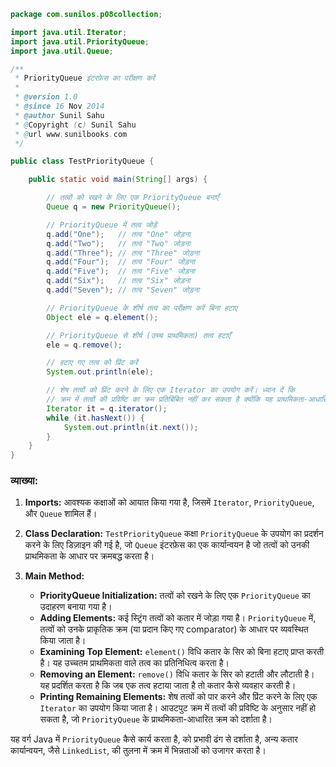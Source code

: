 ```java
package com.sunilos.p08collection;

import java.util.Iterator;
import java.util.PriorityQueue;
import java.util.Queue;

/**
 * PriorityQueue इंटरफ़ेस का परीक्षण करें
 * 
 * @version 1.0
 * @since 16 Nov 2014
 * @author Sunil Sahu
 * @Copyright (c) Sunil Sahu
 * @url www.sunilbooks.com
 */

public class TestPriorityQueue {

    public static void main(String[] args) {

        // तत्वों को रखने के लिए एक PriorityQueue बनाएँ
        Queue q = new PriorityQueue();

        // PriorityQueue में तत्व जोड़ें
        q.add("One");   // तत्व "One" जोड़ना
        q.add("Two");   // तत्व "Two" जोड़ना
        q.add("Three"); // तत्व "Three" जोड़ना
        q.add("Four");  // तत्व "Four" जोड़ना
        q.add("Five");  // तत्व "Five" जोड़ना
        q.add("Six");   // तत्व "Six" जोड़ना
        q.add("Seven"); // तत्व "Seven" जोड़ना

        // PriorityQueue के शीर्ष तत्व का परीक्षण करें बिना हटाए
        Object ele = q.element();

        // PriorityQueue से शीर्ष (उच्च प्राथमिकता) तत्व हटाएँ
        ele = q.remove();

        // हटाए गए तत्व को प्रिंट करें
        System.out.println(ele);

        // शेष तत्वों को प्रिंट करने के लिए एक Iterator का उपयोग करें। ध्यान दें कि
        // क्रम में तत्वों की प्रविष्टि का क्रम प्रतिबिंबित नहीं कर सकता है क्योंकि यह प्राथमिकता-आधारित क्रम है।
        Iterator it = q.iterator();
        while (it.hasNext()) {
            System.out.println(it.next());
        }
    }
}
```

### व्याख्या:

1. **Imports:** आवश्यक कक्षाओं को आयात किया गया है, जिसमें `Iterator`, `PriorityQueue`, और `Queue` शामिल हैं।

2. **Class Declaration:** `TestPriorityQueue` कक्षा `PriorityQueue` के उपयोग का प्रदर्शन करने के लिए डिज़ाइन की गई है, जो `Queue` इंटरफ़ेस का एक कार्यान्वयन है जो तत्वों को उनकी प्राथमिकता के आधार पर क्रमबद्ध करता है।

3. **Main Method:**
   - **PriorityQueue Initialization:** तत्वों को रखने के लिए एक `PriorityQueue` का उदाहरण बनाया गया है।
   - **Adding Elements:** कई स्ट्रिंग तत्वों को कतार में जोड़ा गया है। `PriorityQueue` में, तत्वों को उनके प्राकृतिक क्रम (या प्रदान किए गए comparator) के आधार पर व्यवस्थित किया जाता है।
   - **Examining Top Element:** `element()` विधि कतार के सिर को बिना हटाए प्राप्त करती है। यह उच्चतम प्राथमिकता वाले तत्व का प्रतिनिधित्व करता है।
   - **Removing an Element:** `remove()` विधि कतार के सिर को हटाती और लौटाती है। यह प्रदर्शित करता है कि जब एक तत्व हटाया जाता है तो कतार कैसे व्यवहार करती है।
   - **Printing Remaining Elements:** शेष तत्वों को पार करने और प्रिंट करने के लिए एक `Iterator` का उपयोग किया जाता है। आउटपुट क्रम में तत्वों की प्रविष्टि के अनुसार नहीं हो सकता है, जो `PriorityQueue` के प्राथमिकता-आधारित क्रम को दर्शाता है।

यह वर्ग Java में `PriorityQueue` कैसे कार्य करता है, को प्रभावी ढंग से दर्शाता है, अन्य कतार कार्यान्वयन, जैसे `LinkedList`, की तुलना में क्रम में भिन्नताओं को उजागर करता है।
